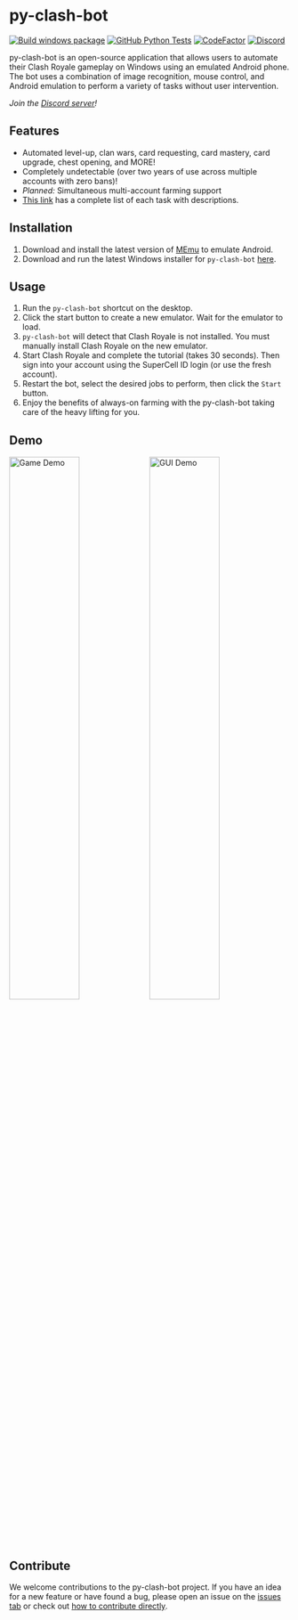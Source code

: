 # py-clash-bot

[![Build windows package](https://github.com/pyclashbot/py-clash-bot/actions/workflows/build-and-package.yaml/badge.svg)](https://github.com/pyclashbot/py-clash-bot/actions/workflows/build-and-package.yaml) [![GitHub Python Tests](https://github.com/pyclashbot/py-clash-bot/actions/workflows/python-tests.yml/badge.svg?branch=master)](https://github.com/pyclashbot/py-clash-bot/actions/workflows/python-tests.yml) [![CodeFactor](https://www.codefactor.io/repository/github/pyclashbot/py-clash-bot/badge)](https://www.codefactor.io/repository/github/pyclashbot/py-clash-bot) [![Discord](https://img.shields.io/discord/1088595596962713790?label=Discord%20Server)](https://discord.gg/mx4W9qRNgF)

py-clash-bot is an open-source application that allows users to automate their Clash Royale gameplay on Windows using an emulated Android phone. The bot uses a combination of image recognition, mouse control, and Android emulation to perform a variety of tasks without user intervention.

_Join the [Discord server](https://discord.gg/mx4W9qRNgF)!_

## Features

- Automated level-up, clan wars, card requesting, card mastery, card upgrade, chest opening, and MORE!
- Completely undetectable (over two years of use across multiple accounts with zero bans)!
- _Planned:_ Simultaneous multi-account farming support
- [This link](https://github.com/pyclashbot/py-clash-bot/blob/master/JobListDescriptions.md) has a complete list of each task with descriptions.

## Installation

1. Download and install the latest version of [MEmu](https://www.memuplay.com/) to emulate Android.
2. Download and run the latest Windows installer for `py-clash-bot` [here](https://github.com/pyclashbot/py-clash-bot/releases/latest).

## Usage

1. Run the `py-clash-bot` shortcut on the desktop.
2. Click the start button to create a new emulator. Wait for the emulator to load.
3. `py-clash-bot` will detect that Clash Royale is not installed. You must manually install Clash Royale on the new emulator.
4. Start Clash Royale and complete the tutorial (takes 30 seconds). Then sign into your account using the SuperCell ID login (or use the fresh account).
5. Restart the bot, select the desired jobs to perform, then click the `Start` button.
6. Enjoy the benefits of always-on farming with the py-clash-bot taking care of the heavy lifting for you.

## Demo

<img src="https://github.com/pyclashbot/py-clash-bot/blob/master/assets/demo-game.gif?raw=true" width="50%" alt="Game Demo"/><img src="https://github.com/pyclashbot/py-clash-bot/blob/master/assets/demo-gui.gif?raw=true" width="50%" alt="GUI Demo"/>

## Contribute

We welcome contributions to the py-clash-bot project. If you have an idea for a new feature or have found a bug, please open an issue on the [issues tab](https://github.com/pyclashbot/py-clash-bot/issues) or check out [how to contribute directly](https://github.com/pyclashbot/py-clash-bot/blob/master/CONTRIBUTING.md).
